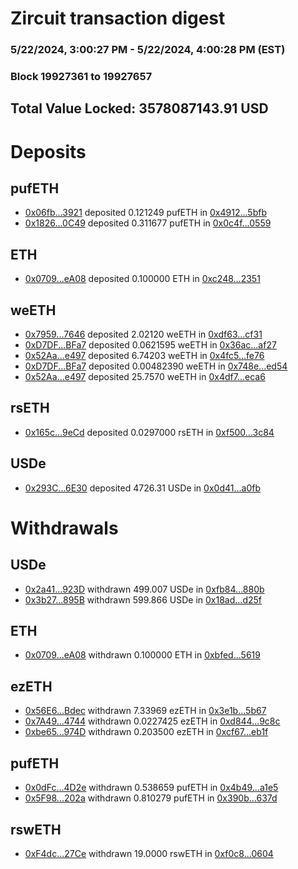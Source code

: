 # Zircuit transaction digest
### 5/22/2024, 3:00:27 PM - 5/22/2024, 4:00:28 PM (EST)
### Block 19927361 to 19927657

## Total Value Locked: 3578087143.91 USD

# Deposits
## pufETH
- [0x06fb...3921](https://etherscan.io/address/0x06fb731cC8d9A3cB1577F8D6a0B007b5486a3921) deposited 0.121249 pufETH in [0x4912...5bfb](https://etherscan.io/tx/0x06fb731cC8d9A3cB1577F8D6a0B007b5486a3921)
- [0x1826...0C49](https://etherscan.io/address/0x18267ee34142D26350D53a4c1BD49A43918d0C49) deposited 0.311677 pufETH in [0x0c4f...0559](https://etherscan.io/tx/0x18267ee34142D26350D53a4c1BD49A43918d0C49)
## ETH
- [0x0709...eA08](https://etherscan.io/address/0x0709bb4f7080BFA3dA9CaF5Cb6F39f8E682EeA08) deposited 0.100000 ETH in [0xc248...2351](https://etherscan.io/tx/0x0709bb4f7080BFA3dA9CaF5Cb6F39f8E682EeA08)
## weETH
- [0x7959...7646](https://etherscan.io/address/0x7959617e83f694EA2CED08648D9C8449e54c7646) deposited 2.02120 weETH in [0xdf63...cf31](https://etherscan.io/tx/0x7959617e83f694EA2CED08648D9C8449e54c7646)
- [0xD7DF...BFa7](https://etherscan.io/address/0xD7DF7E085214743530afF339aFC420c7c720BFa7) deposited 0.0621595 weETH in [0x36ac...af27](https://etherscan.io/tx/0xD7DF7E085214743530afF339aFC420c7c720BFa7)
- [0x52Aa...e497](https://etherscan.io/address/0x52Aa899454998Be5b000Ad077a46Bbe360F4e497) deposited 6.74203 weETH in [0x4fc5...fe76](https://etherscan.io/tx/0x52Aa899454998Be5b000Ad077a46Bbe360F4e497)
- [0xD7DF...BFa7](https://etherscan.io/address/0xD7DF7E085214743530afF339aFC420c7c720BFa7) deposited 0.00482390 weETH in [0x748e...ed54](https://etherscan.io/tx/0xD7DF7E085214743530afF339aFC420c7c720BFa7)
- [0x52Aa...e497](https://etherscan.io/address/0x52Aa899454998Be5b000Ad077a46Bbe360F4e497) deposited 25.7570 weETH in [0x4df7...eca6](https://etherscan.io/tx/0x52Aa899454998Be5b000Ad077a46Bbe360F4e497)
## rsETH
- [0x165c...9eCd](https://etherscan.io/address/0x165ccca43251766ED846744013C27331807e9eCd) deposited 0.0297000 rsETH in [0xf500...3c84](https://etherscan.io/tx/0x165ccca43251766ED846744013C27331807e9eCd)
## USDe
- [0x293C...6E30](https://etherscan.io/address/0x293C6937D8D82e05B01335F7B33FBA0c8e256E30) deposited 4726.31 USDe in [0x0d41...a0fb](https://etherscan.io/tx/0x293C6937D8D82e05B01335F7B33FBA0c8e256E30)
# Withdrawals
## USDe
- [0x2a41...923D](https://etherscan.io/address/0x2a41d57c8BF8051eceF207B38651AC60908e923D) withdrawn 499.007 USDe in [0xfb84...880b](https://etherscan.io/tx/0x2a41d57c8BF8051eceF207B38651AC60908e923D)
- [0x3b27...895B](https://etherscan.io/address/0x3b2732B4d942c7E9334720D69A7e29386656895B) withdrawn 599.866 USDe in [0x18ad...d25f](https://etherscan.io/tx/0x3b2732B4d942c7E9334720D69A7e29386656895B)
## ETH
- [0x0709...eA08](https://etherscan.io/address/0x0709bb4f7080BFA3dA9CaF5Cb6F39f8E682EeA08) withdrawn 0.100000 ETH in [0xbfed...5619](https://etherscan.io/tx/0x0709bb4f7080BFA3dA9CaF5Cb6F39f8E682EeA08)
## ezETH
- [0x56E6...Bdec](https://etherscan.io/address/0x56E6A8b4a65c6b3B94c8AA54CFFa782ED8EEBdec) withdrawn 7.33969 ezETH in [0x3e1b...5b67](https://etherscan.io/tx/0x56E6A8b4a65c6b3B94c8AA54CFFa782ED8EEBdec)
- [0x7A49...4744](https://etherscan.io/address/0x7A493Be5c2ce014cD049Bf178a1ac0Db1B434744) withdrawn 0.0227425 ezETH in [0xd844...9c8c](https://etherscan.io/tx/0x7A493Be5c2ce014cD049Bf178a1ac0Db1B434744)
- [0xbe65...974D](https://etherscan.io/address/0xbe655a57068357B340224Ed9aa8bbC1429d5974D) withdrawn 0.203500 ezETH in [0xcf67...eb1f](https://etherscan.io/tx/0xbe655a57068357B340224Ed9aa8bbC1429d5974D)
## pufETH
- [0x0dFc...4D2e](https://etherscan.io/address/0x0dFcCA7785f6cD3D0e69Fe5C9Da7f844B8FA4D2e) withdrawn 0.538659 pufETH in [0x4b49...a1e5](https://etherscan.io/tx/0x0dFcCA7785f6cD3D0e69Fe5C9Da7f844B8FA4D2e)
- [0x5F98...202a](https://etherscan.io/address/0x5F98bAEe62589e4Bb91be5cff17e14EdAD7b202a) withdrawn 0.810279 pufETH in [0x390b...637d](https://etherscan.io/tx/0x5F98bAEe62589e4Bb91be5cff17e14EdAD7b202a)
## rswETH
- [0xF4dc...27Ce](https://etherscan.io/address/0xF4dcF53ea3b738629E85D9def2e353184e8227Ce) withdrawn 19.0000 rswETH in [0xf0c8...0604](https://etherscan.io/tx/0xF4dcF53ea3b738629E85D9def2e353184e8227Ce)
